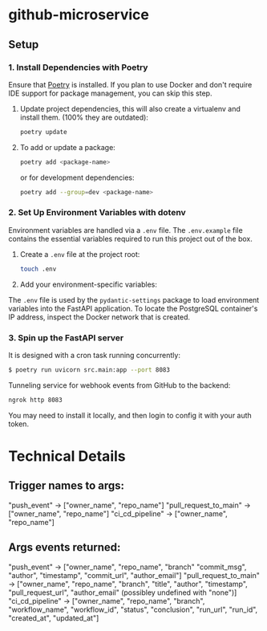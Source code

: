 # github-microservice

## Setup

### 1. Install Dependencies with Poetry
Ensure that [Poetry](https://python-poetry.org) is installed. If you plan to use Docker and don't require IDE support for package management, you can skip this step.

1. Update project dependencies, this will also create a virtualenv and install them. (100% they are outdated):
   ```bash
   poetry update
   ```

2. To add or update a package:
   ```bash
   poetry add <package-name>
   ```
   or for development dependencies:
   ```bash
   poetry add --group=dev <package-name>
   ```

### 2. Set Up Environment Variables with dotenv
Environment variables are handled via a `.env` file. The `.env.example` file contains the essential variables required to run this project out of the box.

1. Create a `.env` file at the project root:
   ```bash
   touch .env
   ```

2. Add your environment-specific variables:

The `.env` file is used by the `pydantic-settings` package to load environment variables into the FastAPI application. To locate the PostgreSQL container's IP address, inspect the Docker network that is created.

<!-- ### 3. Run with Docker
1. Make sure [Docker](https://docs.docker.com/) is installed on your system.

2. Build and run the Docker containers:
   ```bash
   docker compose up -d
   ```

This will start both the FastAPI app and the PostgreSQL database as Docker containers.

3. To stop the containers (add --volumes to remove persistent PostgeSQL data):
   ```bash
   docker-compose down
   ```

3. Checking logs:
   ```bash
   docker compose logs --follow -t
   ``` -->

### 3. Spin up the FastAPI server
It is designed with a cron task running concurrently:

```bash
$ poetry run uvicorn src.main:app --port 8083
```

Tunneling service for webhook events from GitHub to the backend:
```bash
ngrok http 8083
```
You may need to install it locally, and then login to config it with your auth token.


# Technical Details

## Trigger names to args:
"push_event" -> ["owner_name", "repo_name"]
"pull_request_to_main" -> ["owner_name", "repo_name"]
"ci_cd_pipeline" -> ["owner_name", "repo_name"]

## Args events returned:
"push_event" -> ["owner_name", "repo_name", "branch" "commit_msg", "author", "timestamp", "commit_url", "author_email"]
"pull_request_to_main" -> ["owner_name", "repo_name", "branch", "title", "author", "timestamp", "pull_request_url", "author_email" (possibley undefined with "none")]
"ci_cd_pipeline" -> ["owner_name", "repo_name", "branch", "workflow_name", "workflow_id", "status", "conclusion", "run_url", "run_id", "created_at", "updated_at"]